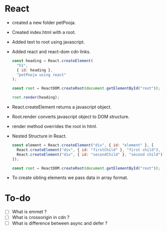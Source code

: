 # React

- created a new folder petPooja.
- Created index.html with a root.
- Added text to root using javascript.
- Added react and react-dom cdn links.

  ```javascript
  const heading = React.createElement(
    "h1",
    { id: heading },
    "petPooja using react"
  );

  const root = ReactDOM.createRoot(document.getElementById("root"));

  root.render(heading);
  ```

- React.createElement returns a javascript object.
- Root.render converts javascript object to DOM structure.
- render method overrides the root in html.
- Nested Structure in React.

  ```javascript
  const element = React.createElement("div", { id: "element" }, [
    React.createElement("div", { id: "firstChild" }, "first child"),
    React.createElement("div", { id: "secondChild" }, "second child"),
  ]);

  const root = ReactDOM.createRoot(document.getElementById("root"));
  ```

- To create sibling elements we pass data in array format.

# To-do

- [ ] What is emmet ?
- [ ] What is crossorigin in cdn ?
- [ ] What is difference between async and defer ?
